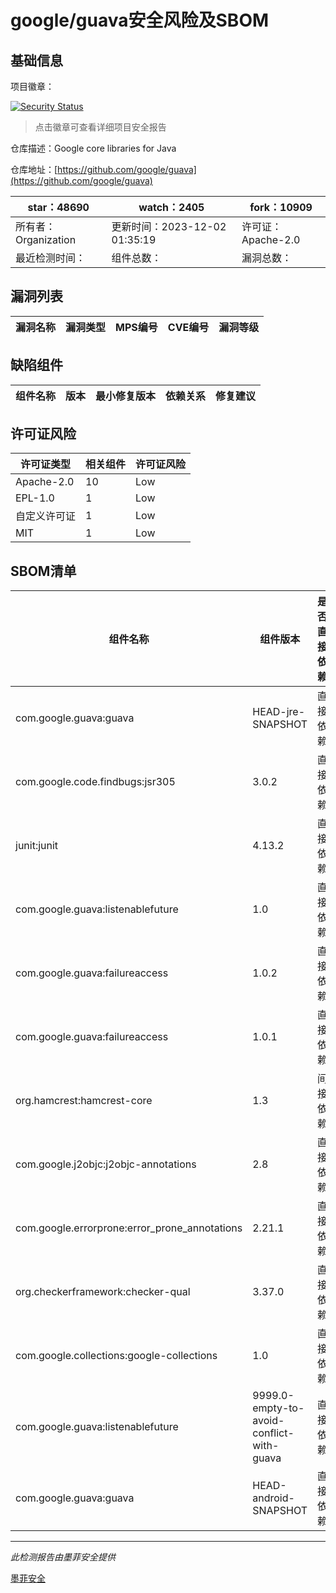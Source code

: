 # google/guava安全风险及SBOM

## 基础信息

项目徽章：

[![Security Status](https://www.murphysec.com/platform3/v31/badge/1730655270050684928.svg)](https://www.murphysec.com/console/report/1714343592377237504/1730655270050684928)

> 点击徽章可查看详细项目安全报告

仓库描述：Google core libraries for Java

仓库地址：[https://github.com/google/guava](https://github.com/google/guava)

| star：48690 | watch：2405 | fork：10909 |
| ----------- | -------------- | ------------ |
| 所有者：Organization | 更新时间：2023-12-02 01:35:19 | 许可证：Apache-2.0 |
| 最近检测时间： | 组件总数： | 漏洞总数： |




## 漏洞列表

| 漏洞名称 | 漏洞类型 | MPS编号 | CVE编号 | 漏洞等级 |
| ------- | ------ | ------- | ------ | ----- |





## 缺陷组件

| 组件名称 | 版本 | 最小修复版本 | 依赖关系 | 修复建议 |
| -------- | ---- | ------------ | -------- | -------- |





## 许可证风险

| 许可证类型 | 相关组件 | 许可证风险 |
| ---------- | -------- | ---------- |
|Apache-2.0|10|Low|
|EPL-1.0|1|Low|
|自定义许可证|1|Low|
|MIT|1|Low|




## SBOM清单

| 组件名称 | 组件版本 | 是否直接依赖 | 仓库 |
| -------- | -------- | ------------ | ---- |
|com.google.guava:guava|HEAD-jre-SNAPSHOT|直接依赖|maven|
|com.google.code.findbugs:jsr305|3.0.2|直接依赖|maven|
|junit:junit|4.13.2|直接依赖|maven|
|com.google.guava:listenablefuture|1.0|直接依赖|maven|
|com.google.guava:failureaccess|1.0.2|直接依赖|maven|
|com.google.guava:failureaccess|1.0.1|直接依赖|maven|
|org.hamcrest:hamcrest-core|1.3|间接依赖|maven|
|com.google.j2objc:j2objc-annotations|2.8|直接依赖|maven|
|com.google.errorprone:error_prone_annotations|2.21.1|直接依赖|maven|
|org.checkerframework:checker-qual|3.37.0|直接依赖|maven|
|com.google.collections:google-collections|1.0|直接依赖|maven|
|com.google.guava:listenablefuture|9999.0-empty-to-avoid-conflict-with-guava|直接依赖|maven|
|com.google.guava:guava|HEAD-android-SNAPSHOT|直接依赖|maven|


------

*此检测报告由墨菲安全提供*

[墨菲安全](www.murphysec.com)